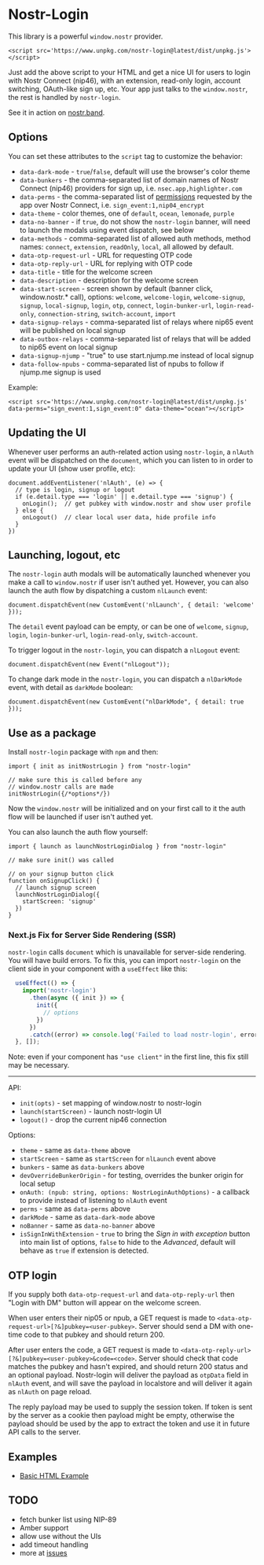 Nostr-Login
===========

This library is a powerful `window.nostr` provider.

```
<script src='https://www.unpkg.com/nostr-login@latest/dist/unpkg.js'></script>
```

Just add the above script to your HTML and 
get a nice UI for users to login with Nostr Connect (nip46), with an extension, read-only login,
account switching, OAuth-like sign up, etc. Your app just talks to the `window.nostr`, the rest is handled by `nostr-login`.

See it in action on [nostr.band](https://nostr.band).

## Options

You can set these attributes to the `script` tag to customize the behavior:
- `data-dark-mode` - `true`/`false`, default will use the browser's color theme
- `data-bunkers` - the comma-separated list of domain names of Nostr Connect (nip46) providers for sign up, i.e. `nsec.app,highlighter.com`
- `data-perms` - the comma-separated list of [permissions](https://github.com/nostr-protocol/nips/blob/master/46.md#requested-permissions) requested by the app over Nostr Connect, i.e. `sign_event:1,nip04_encrypt`
- `data-theme` - color themes, one of `default`, `ocean`, `lemonade`, `purple`
- `data-no-banner` - if `true`, do not show the `nostr-login` banner, will need to launch the modals using event dispatch, see below
- `data-methods` - comma-separated list of allowed auth methods, method names: `connect`, `extension`, `readOnly`, `local`, all allowed by default.
- `data-otp-request-url` - URL for requesting OTP code
- `data-otp-reply-url` - URL for replying with OTP code
- `data-title` - title for the welcome screen
- `data-description` - description for the welcome screen
- `data-start-screen` - screen shown by default (banner click, window.nostr.* call), options: `welcome`, `welcome-login`, `welcome-signup`, `signup`, `local-signup`, `login`, `otp`, `connect`, `login-bunker-url`, `login-read-only`, `connection-string`, `switch-account`, `import`
- `data-signup-relays` - comma-separated list of relays where nip65 event will be published on local signup
- `data-outbox-relays` - comma-separated list of relays that will be added to nip65 event on local signup
- `data-signup-njump` - "true" to use start.njump.me instead of local signup
- `data-follow-npubs` - comma-separated list of npubs to follow if njump.me signup is used

Example:
```
<script src='https://www.unpkg.com/nostr-login@latest/dist/unpkg.js' data-perms="sign_event:1,sign_event:0" data-theme="ocean"></script>
```

## Updating the UI

Whenever user performs an auth-related action using `nostr-login`, a `nlAuth` event will be dispatched on the `document`, which you can listen
to in order to update your UI (show user profile, etc):

```
document.addEventListener('nlAuth', (e) => {
  // type is login, signup or logout
  if (e.detail.type === 'login' || e.detail.type === 'signup') {
    onLogin();  // get pubkey with window.nostr and show user profile
  } else {
    onLogout()  // clear local user data, hide profile info 
  }
})
```

## Launching, logout, etc

The `nostr-login` auth modals will be automatically launched whenever you
make a call to `window.nostr` if user isn't authed yet. However, you can also launch the auth flow by dispatching a custom `nlLaunch` event:

```
document.dispatchEvent(new CustomEvent('nlLaunch', { detail: 'welcome' }));
```

The `detail` event payload can be empty, or can be one of `welcome`, `signup`, `login`, `login-bunker-url`, `login-read-only`, `switch-account`.

To trigger logout in the `nostr-login`, you can dispatch a `nlLogout` event:

```
document.dispatchEvent(new Event("nlLogout"));
```

To change dark mode in the `nostr-login`, you can dispatch a `nlDarkMode` event, with detail as `darkMode` boolean:

```
document.dispatchEvent(new CustomEvent("nlDarkMode", { detail: true }));
```

## Use as a package

Install `nostr-login` package with `npm` and then:

```
import { init as initNostrLogin } from "nostr-login"

// make sure this is called before any
// window.nostr calls are made
initNostrLogin({/*options*/})

```

Now the `window.nostr` will be initialized and on your first call
to it the auth flow will be launched if user isn't authed yet.

You can also launch the auth flow yourself:

```
import { launch as launchNostrLoginDialog } from "nostr-login"

// make sure init() was called 

// on your signup button click
function onSignupClick() {
  // launch signup screen
  launchNostrLoginDialog({
    startScreen: 'signup'
  })
}
```

### Next.js Fix for Server Side Rendering (SSR)

`nostr-login` calls `document` which is unavailable for server-side rendering. You will have build errors. To fix this, you can import `nostr-login` on the client side in your component with a `useEffect` like this:

```javascript
  useEffect(() => {
    import('nostr-login')
      .then(async ({ init }) => {
        init({
          // options
        })
      })
      .catch((error) => console.log('Failed to load nostr-login', error));
  }, []);
```
Note: even if your component has `"use client"` in the first line, this fix still may be necessary.

---

API:
- `init(opts)` - set mapping of window.nostr to nostr-login
- `launch(startScreen)` - launch nostr-login UI
- `logout()` - drop the current nip46 connection 

Options:
- `theme` - same as `data-theme` above
- `startScreen` - same as `startScreen` for `nlLaunch` event above
- `bunkers` - same as `data-bunkers` above
- `devOverrideBunkerOrigin` - for testing, overrides the bunker origin for local setup
- `onAuth: (npub: string, options: NostrLoginAuthOptions)` - a callback to provide instead of listening to `nlAuth` event
- `perms` - same as `data-perms` above
- `darkMode` - same as `data-dark-mode` above
- `noBanner` - same as `data-no-banner` above
- `isSignInWithExtension` - `true` to bring the *Sign in with exception* button into main list of options, `false` to hide to the *Advanced*, default will behave as `true` if extension is detected.

## OTP login

If you supply both `data-otp-request-url` and `data-otp-reply-url` then "Login with DM" button will appear on the welcome screen. 

When user enters their nip05 or npub, a GET request is made to `<data-otp-request-url>[?&]pubkey=<user-pubkey>`. Server should send
a DM with one-time code to that pubkey and should return 200.

After user enters the code, a GET request is made to `<data-otp-reply-url>[?&]pubkey=<user-pubkey>&code=<code>`. Server should check that code matches the pubkey and hasn't expired, and should return 200 status and an optional payload. Nostr-login will deliver the payload as `otpData` field in `nlAuth` event, and will save the payload in localstore and will deliver it again as `nlAuth` on page reload.

The reply payload may be used to supply the session token. If token is sent by the server as a cookie then payload might be empty, otherwise the payload should be used by the app to extract the token and use it in future API calls to the server.

## Examples

* [Basic HTML Example](./examples/usage.html)

## TODO

- fetch bunker list using NIP-89
- Amber support
- allow use without the UIs
- add timeout handling
- more at [issues](https://github.com/nostrband/nostr-login/issues)
